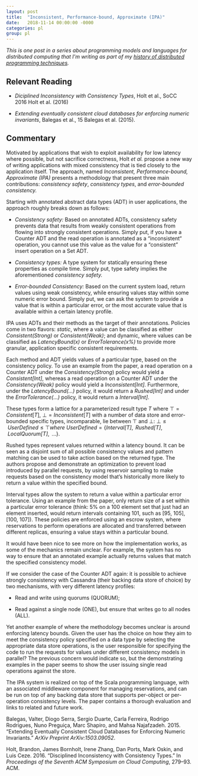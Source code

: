 ```yaml
---
layout: post
title:  "Inconsistent, Performance-bound, Approximate (IPA)"
date:   2018-11-14 00:00:00 -0000
categories: pl
group: pl
---
```


_This is one post in a series about programming models and languages for distributed computing that I'm writing as part of my [history of distributed programming techniques](https://github.com/cmeiklejohn/PMLDC)._

<h2 id="relevant-reading">Relevant Reading</h2>
<ul>
<li><p><em>Diciplined Inconsistency with Consistency Types</em>, Holt et al., SoCC 2016 <span class="citation">Holt et al. (2016)</span></p></li>
<li><p><em>Extending eventually consistent cloud databases for enforcing numeric invariants</em>, Balegas et al., 15 <span class="citation">Balegas et al. (2015)</span>.</p></li>
</ul>
<h2 id="commentary">Commentary</h2>
<p>Motivated by applications that wish to exploit availability for low latency where possible, but not sacrifice correctness, Holt <em>et al.</em> propose a new way of writing applications with mixed consistency that is tied closely to the application itself. The approach, named <em>Inconsistent, Performance-bound, Approximate (IPA)</em> presents a methodology that present three main contributions: <em>consistency safety</em>, <em>consistency types</em>, and <em>error-bounded consistency.</em></p>
<p>Starting with annotated abstract data types (ADT) in user applications, the approach roughly breaks down as follows:</p>
<ul>
<li><p><em>Consistency safety:</em> Based on annotated ADTs, consistency safety prevents data that results from weakly consistent operations from flowing into strongly consistent operations. Simply put, if you have a Counter ADT and the read operation is annotated as a “inconsistent“ operation, you cannot use this value as the value for a “consistent” insert operation on a Set ADT.</p></li>
<li><p><em>Consistency types:</em> A type system for statically ensuring these properties as compile time. Simply put, type safety implies the aforementioned <em>consistency safety.</em></p></li>
<li><p><em>Error-bounded Consistency:</em> Based on the current system load, return values using weak consistency, while ensuring values stay within some numeric error bound. Simply put, we can ask the system to provide a value that is within a particular error, or the most accurate value that is available within a certain latency profile.</p></li>
</ul>
<p>IPA uses ADTs and their methods as the target of their annotations. Policies come in two flavors: <em>static</em>, where a value can be classified as either <em>Consistent(Strong)</em> or <em>Consistent(Weak)</em>; and dynamic, where values can be classified as <em>LatencyBound(x)</em> or <em>ErrorTolerance(x%)</em> to provide more granular, application specific consistent requirements.</p>
<p>Each method and ADT yields values of a particular type, based on the consistency policy. To use an example from the paper, a read operation on a Counter ADT under the <em>Consistency(Strong</em>) policy would yield a <em>Consistent[Int]</em>, whereas a read operation on a Counter ADT under the <em>Consistency(Weak)</em> policy would yield a <em>Inconsistent[Int]</em>. Furthermore, under the <em>LatencyBound(...)</em> policy, it would return a <em>Rushed[Int]</em> and under the <em>ErrorTolerance(...)</em> policy, it would return a <em>Interval[Int]</em>.</p>
<p>These types form a lattice for a parameterized result type <span class="math inline"><em>T</em></span> where <span class="math inline">⊤ = <em>C</em><em>o</em><em>n</em><em>s</em><em>i</em><em>s</em><em>t</em><em>e</em><em>n</em><em>t</em>[<em>T</em>]</span>, <span class="math inline">⊥ = <em>I</em><em>n</em><em>c</em><em>o</em><em>n</em><em>s</em><em>i</em><em>s</em><em>t</em><em>e</em><em>n</em><em>t</em>[<em>T</em>]</span> with a number of data store and error-bounded specific types, incomparable, lie between <span class="math inline">⊤</span> and <span class="math inline">⊥</span>: <span class="math inline">⊥ ≤  <em>U</em><em>s</em><em>e</em><em>r</em><em>D</em><em>e</em><em>f</em><em>i</em><em>n</em><em>e</em><em>d</em> ≤ ⊤<em>w</em><em>h</em><em>e</em><em>r</em><em>e</em> <em>U</em><em>s</em><em>e</em><em>r</em><em>D</em><em>e</em><em>f</em><em>i</em><em>n</em><em>e</em><em>d</em> = {<em>I</em><em>n</em><em>t</em><em>e</em><em>r</em><em>v</em><em>a</em><em>l</em><em>[</em><em>T</em><em>]</em>,  <em>R</em><em>u</em><em>s</em><em>h</em><em>e</em><em>d</em><em>[</em><em>T</em><em>]</em>,  <em>L</em><em>o</em><em>c</em><em>a</em><em>l</em><em>Q</em><em>u</em><em>o</em><em>r</em><em>u</em><em>m</em><em>[</em><em>T</em><em>]</em>,  ...}</span>.</p>
<p>Rushed types represent values returned within a latency bound. It can be seen as a disjoint sum of all possible consistency values and pattern matching can be used to take action based on the returned type. The authors propose and demonstrate an optimization to prevent load introduced by parallel requests, by using reservoir sampling to make requests based on the consistency model that’s historically more likely to return a value within the specified bound.</p>
<p>Interval types allow the system to return a value within a particular error tolerance. Using an example from the paper, only return size of a set within a particular error tolerance (think: 5% on a 100 element set that just had an element inserted, would return intervals containing 101, such as [95, 105], [100, 107]). These policies are enforced using an escrow system, where reservations to perform operations are allocated and transferred between different replicas, ensuring a value stays within a particular bound.</p>
<p>It would have been nice to see more on how the implementation works, as some of the mechanics remain unclear. For example, the system has no way to ensure that an annotated example actually returns values that match the specified consistency model.</p>
<p>If we consider the case of the Counter ADT again: it is possible to achieve strongly consistency with Cassandra (their backing data store of choice) by two mechanisms, with very different latency profiles:</p>
<ul>
<li><p>Read and write using quorums (QUORUM);</p></li>
<li><p>Read against a single node (ONE), but ensure that writes go to all nodes (ALL).</p></li>
</ul>
<p>Yet another example of where the methodology becomes unclear is around enforcing latency bounds. Given the user has the choice on how they aim to meet the consistency policy specified on a data type by selecting the appropriate data store operations, is the user responsible for specifying the code to run the requests for values under different consistency models in parallel? The previous concern would indicate so, but the demonstrating examples in the paper seems to show the user issuing single read operations against the store.</p>
<p>The IPA system is realized on top of the Scala programming language, with an associated middleware component for managing reservations, and can be run on top of any backing data store that supports per-object or per-operation consistency levels. The paper contains a thorough evaluation and links to related and future work.</p>
<div id="refs" class="references">
<div id="ref-balegas2015extending">
<p>Balegas, Valter, Diogo Serra, Sergio Duarte, Carla Ferreira, Rodrigo Rodrigues, Nuno Preguiça, Marc Shapiro, and Mahsa Najafzadeh. 2015. “Extending Eventually Consistent Cloud Databases for Enforcing Numeric Invariants.” <em>ArXiv Preprint ArXiv:1503.09052</em>.</p>
</div>
<div id="ref-holt2016disciplined">
<p>Holt, Brandon, James Bornholt, Irene Zhang, Dan Ports, Mark Oskin, and Luis Ceze. 2016. “Disciplined Inconsistency with Consistency Types.” In <em>Proceedings of the Seventh ACM Symposium on Cloud Computing</em>, 279–93. ACM.</p>
</div>
</div>
